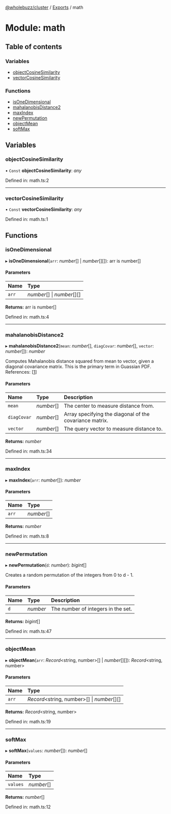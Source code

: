 [@wholebuzz/cluster](../README.md) / [Exports](../modules.md) / math

# Module: math

## Table of contents

### Variables

- [objectCosineSimilarity](math.md#objectcosinesimilarity)
- [vectorCosineSimilarity](math.md#vectorcosinesimilarity)

### Functions

- [isOneDimensional](math.md#isonedimensional)
- [mahalanobisDistance2](math.md#mahalanobisdistance2)
- [maxIndex](math.md#maxindex)
- [newPermutation](math.md#newpermutation)
- [objectMean](math.md#objectmean)
- [softMax](math.md#softmax)

## Variables

### objectCosineSimilarity

• `Const` **objectCosineSimilarity**: *any*

Defined in: math.ts:2

___

### vectorCosineSimilarity

• `Const` **vectorCosineSimilarity**: *any*

Defined in: math.ts:1

## Functions

### isOneDimensional

▸ **isOneDimensional**(`arr`: *number*[] \| *number*[][]): arr is number[]

#### Parameters

| Name | Type |
| :------ | :------ |
| `arr` | *number*[] \| *number*[][] |

**Returns:** arr is number[]

Defined in: math.ts:4

___

### mahalanobisDistance2

▸ **mahalanobisDistance2**(`mean`: *number*[], `diagCovar`: *number*[], `vector`: *number*[]): *number*

Computes Mahalanobis distance squared from mean to vector, given a diagonal covariance matrix.
This is the primary term in Guassian PDF.
References: [[1](https://en.wikipedia.org/wiki/Mahalanobis_distance)]

#### Parameters

| Name | Type | Description |
| :------ | :------ | :------ |
| `mean` | *number*[] | The center to measure distance from. |
| `diagCovar` | *number*[] | Array specifying the diagonal of the covariance matrix. |
| `vector` | *number*[] | The query vector to measure distance to. |

**Returns:** *number*

Defined in: math.ts:34

___

### maxIndex

▸ **maxIndex**(`arr`: *number*[]): *number*

#### Parameters

| Name | Type |
| :------ | :------ |
| `arr` | *number*[] |

**Returns:** *number*

Defined in: math.ts:8

___

### newPermutation

▸ **newPermutation**(`d`: *number*): *bigint*[]

Creates a random permutation of the integers from 0 to d - 1.

#### Parameters

| Name | Type | Description |
| :------ | :------ | :------ |
| `d` | *number* | The number of integers in the set. |

**Returns:** *bigint*[]

Defined in: math.ts:47

___

### objectMean

▸ **objectMean**(`arr`: *Record*<string, number\>[] \| *number*[][]): *Record*<string, number\>

#### Parameters

| Name | Type |
| :------ | :------ |
| `arr` | *Record*<string, number\>[] \| *number*[][] |

**Returns:** *Record*<string, number\>

Defined in: math.ts:19

___

### softMax

▸ **softMax**(`values`: *number*[]): *number*[]

#### Parameters

| Name | Type |
| :------ | :------ |
| `values` | *number*[] |

**Returns:** *number*[]

Defined in: math.ts:12
